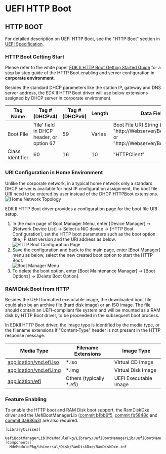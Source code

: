 # **UEFI HTTP Boot**

## HTTP BOOT

For detailed description on UEFI HTTP Boot, see the "HTTP Boot" section in [UEFI Specification](http://www.uefi.org/specifications).

### HTTP Boot Getting Start

Please refer to the white paper [EDK II HTTP Boot Getting Started Guide](https://github.com/tianocore-docs/Docs/raw/master/White_Papers/EDKIIHttpBootGettingStartedGuide_0_8.pdf) for a step by step guide of the HTTP Boot enabling and server configuration in **corporate environment**.

Besides the standard DHCP parameters like the station IP, gateway and DNS server address, the EDK II HTTP Boot driver will use below extensions assigned by DHCP server in corporate environment.

| Tag Name | Tag # (DHCPv4) | Tag # (DHCPv6)| Length | Data Field |
| --- | --- | --- | --- |--- |
| Boot File | 'file' field in DHCP header, or option 67 | 59 | Varies | Boot File URI String (eg. "http://Webserver/Boot/Boot.efi" or "http://Webserver/Boot/Boot.iso") |
| Class Identifier | 60 | 16 | 10 | "HTTPClient" |


### URI Configuration in Home Environment

Unlike the corporate network, in a typical home network only a standard DHCP server is available for host IP configuration assignment, the boot file URI need to be entered by user instead of the DHCP HTTPBoot extensions.
![Home Network Topology](https://github.com/tianocore/tianocore.github.io/wiki/Projects/NetworkPkg/Images/Home.png)

EDK II HTTP Boot driver provides a configuration page for the boot file URI setup.

1. In the main page of Boot Manager Menu, enter [Device Manager] -> [Network Device List] -> Select a NIC device -> [HTTP Boot Configuration], set the HTTP boot parameters such as the boot option title, IP start version and the URI address as below.  
![HTTP Boot Configuration Page](https://github.com/tianocore/tianocore.github.io/wiki/Projects/NetworkPkg/Images/URI_Address.PNG)
2. Save the configuration and back to the main page, enter [Boot Manager] menu as below, select the new created boot option to start the HTTP Boot.  
![Boot Manager Menu](https://github.com/tianocore/tianocore.github.io/wiki/Projects/NetworkPkg/Images/Boot_Option.PNG)
3. To delete the boot option, enter [Boot Maintenance Manager] -> [Boot Options] -> [Delete Boot Option].

### RAM Disk Boot from HTTP

Besides the UEFI formatted executable image, the downloaded boot file could also be an archive file (hard disk image) or an ISO image. The file should contain an UEFI-compliant file system and will be mounted as a RAM disk by HTTP Boot driver, to be proceeded in the subsequent boot process.

In EDKII HTTP Boot driver, the image type is identified by the media type, or the filename extensions if "Content-Type" header is not present in the HTTP response message.

| Media Type | Filename Extensions | Image Type |
|---| --- | --- |
|[application/vnd.efi.iso](http://www.iana.org/assignments/media-types/application/vnd.efi-iso)|*.iso|Virtual CD Image|
|[application/vnd.efi.img](http://www.iana.org/assignments/media-types/application/vnd.efi-img)|*.img|Virtual Disk Image|
|[application/efi](http://www.iana.org/assignments/media-types/application/efi)|Others (typically *.efi)|UEFI Executable Image|

### Feature Enabling
To enable the HTTP boot and RAM Disk boot support, the RamDiskDxe driver and the UefiBootManagerLib ([commit b1bb6f5](https://github.com/tianocore/edk2/commit/b1bb6f5961d82f30046e39e187a80556250f2bd1), [commit fb5848c](https://github.com/tianocore/edk2/commit/fb5848c588688d1e3cd3f175ff888549adddd024) and [commit 3a986a3](https://github.com/tianocore/edk2/commit/3a986a353db249e3ae128d47bff3a13c6e13a037)) are also required.
```
[LibraryClasses]
  UefiBootManagerLib|MdeModulePkg/Library/UefiBootManagerLib/UefiBootManagerLib.inf
[Components]
  MdeModulePkg/Universal/Disk/RamDiskDxe/RamDiskDxe.inf
```
